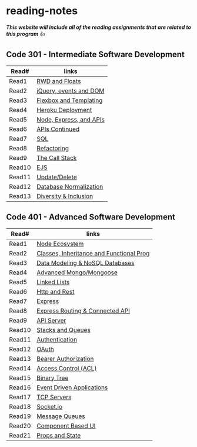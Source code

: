 # reading-notes

***This website will include all of the reading assignments that are related to this program*** :+1:

## Code 301 - Intermediate Software Development 

Read# | links
----------|------------
Read1     |[RWD and Floats](https://janabi.github.io/reading-notes/RWD-and-floats)
Read2     |[jQuery, events and DOM](https://janabi.github.io/reading-notes/jquery-events-dom.md)
Read3     |[Flexbox and Templating](https://janabi.github.io/reading-notes/mustache-and-flexbox.md)
Read4     |[Heroku Deployment](https://janabi.github.io/reading-notes/heroku-dev.md)
Read5     |[Node, Express, and APIs](https://janabi.github.io/reading-notes/node-express-api.md)
Read6     |[APIs Continued](https://janabi.github.io/reading-notes/api-continued.md)
Read7     |[SQL](https://janabi.github.io/reading-notes/sql.md)
Read8     |[Refactoring](https://janabi.github.io/reading-notes/functional-programming.md)
Read9     |[The Call Stack](https://janabi.github.io/reading-notes/call-stack.md)
Read10    |[EJS](https://janabi.github.io/reading-notes/components.md)
Read11    |[Update/Delete](https://janabi.github.io/reading-notes/sending-from-data.md)
Read12    |[Database Normalization](https://janabi.github.io/reading-notes/database-normalization.md)
Read13    |[Diversity & Inclusion](https://janabi.github.io/reading-notes/diversity-inclusion.md)

## Code 401 - Advanced Software Development 

Read# | links
----------|------------
Read1     |[Node Ecosystem](https://janabi.github.io/reading-notes/node-ecosystem.md)
Read2     |[Classes, Inheritance and Functional Prog](https://janabi.github.io/reading-notes/classes-inheritance-functional-prog.md)
Read3     |[Data Modeling & NoSQL Databases](https://janabi.github.io/reading-notes/data-modeling-nosql.md)
Read4     |[Advanced Mongo/Mongoose](https://janabi.github.io/reading-notes/advanced-mongo.md)
Read5     |[Linked Lists](https://janabi.github.io/reading-notes/linked-lists.md)
Read6     |[Http and Rest](https://janabi.github.io/reading-notes/http-rest.md)
Read7     |[Express](https://janabi.github.io/reading-notes/express.md)
Read8     |[Express Routing & Connected API](https://janabi.github.io/reading-notes/routing-connected-api.md)
Read9     |[API Server](https://janabi.github.io/reading-notes/api-server.md)
Read10    |[Stacks and Queues](https://janabi.github.io/reading-notes/stack-queue.md)
Read11    |[Authentication](https://janabi.github.io/reading-notes/authentication.md)
Read12    |[OAuth](https://janabi.github.io/reading-notes/oAuth.md)
Read13    |[Bearer Authorization](https://janabi.github.io/reading-notes/bearer-auth.md)
Read14    |[Access Control (ACL)](https://janabi.github.io/reading-notes/access-control.md)
Read15    |[Binary Tree](https://janabi.github.io/reading-notes/binary-tree.md)
Read16    |[Event Driven Applications](https://janabi.github.io/reading-notes/event-driven-app.md)
Read17    |[TCP Servers](https://janabi.github.io/reading-notes/tcp-servers.md)
Read18    |[Socket.io](https://janabi.github.io/reading-notes/socket-io.md)
Read19    |[Message Queues](https://janabi.github.io/reading-notes/msg-queues.md)
Read20    |[Component Based UI](https://janabi.github.io/reading-notes/component-based-ui.md)
Read21    |[Props and State](https://janabi.github.io/reading-notes/props-state.md)